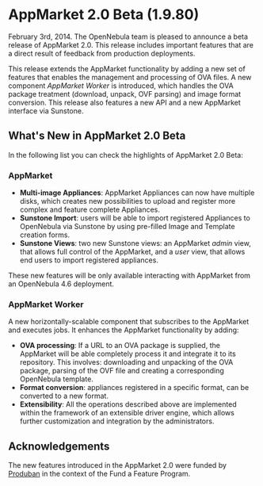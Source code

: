 AppMarket 2.0 Beta (1.9.80)
===========================

February 3rd, 2014. The OpenNebula team is pleased to announce a beta release of AppMarket 2.0. This release includes important features that are a direct result of feedback from production deployments.

This release extends the AppMarket functionality by adding a new set of features that enables the management and processing of OVA files. A new component *AppMarket Worker* is introduced, which handles the OVA package treatment (download, unpack, OVF parsing) and image format conversion. This release also features a new API and a new AppMarket interface via Sunstone.

What's New in AppMarket 2.0 Beta
--------------------------------

In the following list you can check the highlights of AppMarket 2.0 Beta:

### AppMarket

* **Multi-image Appliances**: AppMarket Appliances can now have multiple disks, which creates new possibilities to upload and register more complex and feature complete Appliances.
* **Sunstone Import**: users will be able to import registered Appliances to OpenNebula via Sunstone by using pre-filled Image and Template creation forms.
* **Sunstone Views**: two new Sunstone views: an AppMarket *admin* view, that allows full control of the AppMarket, and a *user* view, that allows end users to import registered appliances.

These new features will be only available interacting with AppMarket from an OpenNebula 4.6 deployment.

### AppMarket Worker

A new horizontally-scalable component that subscribes to the AppMarket and executes jobs. It enhances the AppMarket functionality by adding:

* **OVA processing**: If a URL to an OVA package is supplied, the AppMarket will be able completely process it and integrate it to its repository. This involves: downloading and unpacking of the OVA package, parsing of the OVF file and creating a corresponding OpenNebula template.
* **Format conversion**: appliances registered in a specific format, can be converted to a new format.
* **Extensibility**: All the operations described above are implemented within the framework of an extensible driver engine, which allows further customization and integration by the administrators.

Acknowledgements
----------------

The new features introduced in the AppMarket 2.0 were funded by [Produban](http://www.produban.com/) in the context of the Fund a Feature Program.
